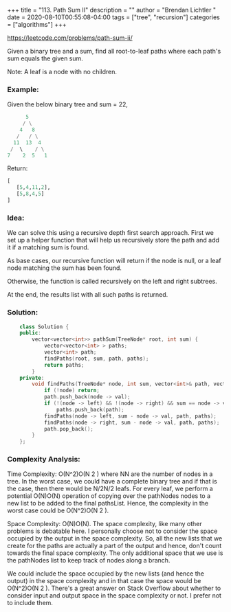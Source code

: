 +++
title = "113. Path Sum II"
description = ""
author = "Brendan Lichtler "
date = 2020-08-10T00:55:08-04:00
tags = ["tree", "recursion"]
categories = ["algorithms"]
+++

https://leetcode.com/problems/path-sum-ii/

Given a binary tree and a sum, find all root-to-leaf paths where each path's sum equals the given sum.

Note: A leaf is a node with no children.

<h3>Example:</h3>

Given the below binary tree and sum = 22,

``` python
      5
     / \
    4   8
   /   / \
  11  13  4
 /  \    / \
7    2  5   1
```

Return: 

```python
[
   [5,4,11,2],
   [5,8,4,5]
]
```

<h3>Idea:</h3>

We can solve this using a recursive depth first search approach. First we set up a helper function that will help us recursively store the path and add it if a matching sum is found. 

As base cases, our recursive function will return if the node is null, or a leaf node matching the sum has been found.

Otherwise, the function is called recursively on the left and right subtrees. 

At the end, the results list with all such paths is returned.

<h3>Solution:</h3>

``` C++
    class Solution {
    public:
        vector<vector<int>> pathSum(TreeNode* root, int sum) {
            vector<vector<int> > paths;
            vector<int> path;
            findPaths(root, sum, path, paths);
            return paths;  
        }
    private:
        void findPaths(TreeNode* node, int sum, vector<int>& path, vector<vector<int> >& paths) {
            if (!node) return;
            path.push_back(node -> val);
            if (!(node -> left) && !(node -> right) && sum == node -> val)
                paths.push_back(path);
            findPaths(node -> left, sum - node -> val, path, paths);
            findPaths(node -> right, sum - node -> val, path, paths);
            path.pop_back();
        }
    };
```

<h3>Complexity Analysis:</h3>

Time Complexity: O(N^2)O(N 
2
 ) where NN are the number of nodes in a tree. In the worst case, we could have a complete binary tree and if that is the case, then there would be N/2N/2 leafs. For every leaf, we perform a potential O(N)O(N) operation of copying over the pathNodes nodes to a new list to be added to the final pathsList. Hence, the complexity in the worst case could be O(N^2)O(N 
2
 ).

Space Complexity: O(N)O(N). The space complexity, like many other problems is debatable here. I personally choose not to consider the space occupied by the output in the space complexity. So, all the new lists that we create for the paths are actually a part of the output and hence, don't count towards the final space complexity. The only additional space that we use is the pathNodes list to keep track of nodes along a branch.

We could include the space occupied by the new lists (and hence the output) in the space complexity and in that case the space would be O(N^2)O(N 
2
 ). There's a great answer on Stack Overflow about whether to consider input and output space in the space complexity or not. I prefer not to include them.